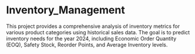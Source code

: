 # Inventory_Management
This project provides a comprehensive analysis of inventory metrics for various product categories using historical sales data. The goal is to predict inventory needs for the year 2024, including Economic Order Quantity (EOQ), Safety Stock, Reorder Points, and Average Inventory levels. 
